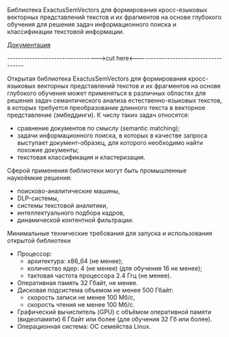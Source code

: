 Библиотека ExactusSemVectors для формирования кросс-языковых векторных представлений текстов и их фрагментов на основе глубокого обучения для решения задач информационного поиска и классификации текстовой информации.

[Документация](https://semvectors-doc-enc.readthedocs.io/ru/latest/index.html)


--------------------------------->cut here<-------------------------------------

Открытая библиотека ExactusSemVectors для формирования кросс-языковых векторных представлений текстов и их фрагментов на основе глубокого обучения может применяться в различных областях для решения задач семантического анализа естественно-языковых текстов,
в которых требуется преобразование длинного текста в векторное представление (эмбеддинги).
К числу таких задач относятся:
- сравнение документов по смыслу (semantic matching);
- задачи информационного поиска, в которых в качестве запроса выступает документ-образец, для которого необходимо найти похожие документы;
- текстовая классификация и кластеризация.

Сферой применения библиотеки могут быть промышленные наукоёмкие решения:
- поисково-аналитические машины,
- DLP-системы,
- системы текстовой аналитики,
- интеллектуального подбора кадров,
- динамической контентной фильтрации.


Минимальные технические требования для запуска и использования открытой библиотеки
- Процессор: 
  + архитектура: x86_64 (не менее);
  + количество ядер: 4 (не менее) (для обучения 16 не менее);
  + тактовая частота процессора 2.4 Ггц (не менее).
- Оперативная память 32 Гбайт, не менее.
- Дисковая подсистема объемом не менее 500 Гбайт:
  + скорость записи не менее 100 Мб/с,
  + скорость чтения не менее 100 Мб/с.
- Графический вычислитель (GPU) с объёмом оперативной памяти (видеопамяти) 6 Гбайт или более (для обучения 32 Гб или более).
- Операционная система:  ОС семейства Linux.
